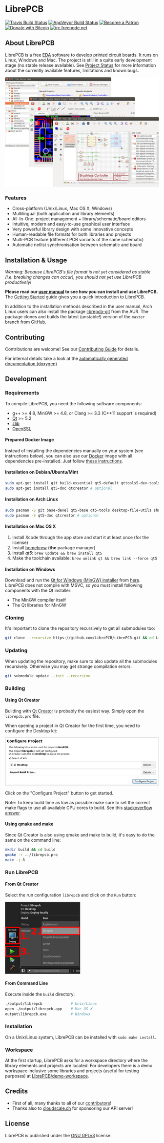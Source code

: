# LibrePCB

[![Travis Build Status](https://travis-ci.org/LibrePCB/LibrePCB.svg?branch=master)](https://travis-ci.org/LibrePCB/LibrePCB)
[![AppVeyor Build Status](https://ci.appveyor.com/api/projects/status/jq41j14jlgs6rxsn/branch/master?svg=true)](https://ci.appveyor.com/project/librepcb/librepcb/branch/master)
[![Become a Patron](https://img.shields.io/badge/patreon-donate-orange.svg)](https://www.patreon.com/librepcb)
[![Donate with Bitcoin](https://img.shields.io/badge/bitcoin-donate-yellow.svg)](https://blockchain.info/address/1FiXZxoXe3px1nNuNygRb1NwcYr6U8AvG8)
[![irc.freenode.net](https://img.shields.io/badge/IRC-%23librepcb-blue.svg)](https://webchat.freenode.net/?channels=#librepcb)


## About LibrePCB

LibrePCB is a free [EDA](https://en.wikipedia.org/wiki/Electronic_design_automation)
software to develop printed circuit boards. It runs on Linux, Windows and Mac.
The project is still in a quite early development stage (no stable release available).
See [Project Status](https://docs.librepcb.org/#projectstatus) for more information
about the currently available features, limitations and known bugs.

![Screenshot](doc/screenshot.png)

### Features

- Cross-platform (Unix/Linux, Mac OS X, Windows)
- Multilingual (both application and library elements)
- All-In-One: project management + library/schematic/board editors
- Intuitive, modern and easy-to-use graphical user interface
- Very powerful library design with some innovative concepts
- Human-readable file formats for both libraries and projects
- Multi-PCB feature (different PCB variants of the same schematic)
- Automatic netlist synchronisation between schematic and board


## Installation & Usage

*Warning: Because LibrePCB's file format is not yet considered as stable (i.e.
breaking changes can occur), you should not yet use LibrePCB productively!*

**Please read our [user manual](https://docs.librepcb.org/) to see how you can
install and use LibrePCB.**
The [Getting Started](https://docs.librepcb.org/#gettingstarted) guide
gives you a quick introduction to LibrePCB.

In addition to the installation methods described in the user manual, Arch
Linux users can also install the package
[librepcb-git](https://aur.archlinux.org/packages/librepcb-git/) from the AUR.
The package clones and builds the latest (unstable!) version of the `master`
branch from GitHub.


## Contributing

Contributions are welcome! See our [Contributing Guide](CONTRIBUTING.md) for
details.

For internal details take a look at the
[automatically generated documentation (doxygen)](https://doxygen.librepcb.org/)

## Development

### Requirements

To compile LibrePCB, you need the following software components:

- g++ >= 4.8, MinGW >= 4.8, or Clang >= 3.3 (C++11 support is required)
- [Qt](http://www.qt.io/download-open-source/) >= 5.2
- [zlib](http://www.zlib.net/)
- [OpenSSL](https://www.openssl.org/)

#### Prepared Docker Image

Instead of installing the dependencies manually on your system (see instructions
below), you can also use our [Docker](https://www.docker.com/) image with all
dependencies pre-installed. Just follow
[these instructions](https://github.com/LibrePCB/LibrePCB/tree/master/dev/docker).

#### Installation on Debian/Ubuntu/Mint

```bash
sudo apt-get install git build-essential qt5-default qttools5-dev-tools libglu1-mesa-dev openssl zlib1g zlib1g-dev libqt5opengl5-dev
sudo apt-get install qt5-doc qtcreator # optional
```

#### Installation on Arch Linux

```bash
sudo pacman -S git base-devel qt5-base qt5-tools desktop-file-utils shared-mime-info openssl zlib
sudo pacman -S qt5-doc qtcreator # optional
```

#### Installation on Mac OS X

1. Install Xcode through the app store and start it at least once (for the license)
2. Install [homebrew](https://github.com/Homebrew/brew) (**the** package manager)
3. Install *qt5*: `brew update && brew install qt5`
4. Make the toolchain available: `brew unlink qt && brew link --force qt5`

#### Installation on Windows

Download and run the
[Qt for Windows (MinGW) installer](http://download.qt.io/official_releases/qt/5.8/5.8.0/qt-opensource-windows-x86-mingw530-5.8.0.exe)
from [here](https://www.qt.io/download-open-source/). LibrePCB does not compile
with MSVC, so you must install following components with the Qt installer:

- The MinGW compiler itself
- The Qt libraries for MinGW

### Cloning

It's important to clone the repository recursively to get all submodules too:

```bash
git clone --recursive https://github.com/LibrePCB/LibrePCB.git && cd LibrePCB
```

### Updating

When updating the repository, make sure to also update all the submodules
recursively. Otherwise you may get strange compilation errors:

```bash
git submodule update --init --recursive
```

### Building

#### Using Qt Creator

Building with [Qt Creator](http://doc.qt.io/qtcreator/) is probably the easiest
way. Simply open the `librepcb.pro` file.

When opening a project in Qt Creator for the first time, you need to configure
the Desktop kit:

![qtcreator_run](doc/qtcreator_desktopkit.png)

Click on the "Configure Project" button to get started.

Note: To keep build time as low as possible make sure to set the correct make
flags to use all available CPU cores to build. See this [stackoverflow
answer](https://stackoverflow.com/questions/8860712/setting-default-make-options-for-qt-creator).

#### Using qmake and make

Since Qt Creator is also using qmake and make to build, it's easy to do the same
on the command line:

```bash
mkdir build && cd build
qmake -r ../librepcb.pro
make -j 8
```

### Run LibrePCB

#### From Qt Creator

Select the run configuration `librepcb` and click on the `Run` button:

![qtcreator_run](doc/qtcreator_run.png)

#### From Command Line

Execute inside the `build` directory:

```bash
./output/librepcb             # Unix/Linux
open ./output/librepcb.app    # Mac OS X
output\librepcb.exe           # Windows
```

### Installation

On a Unix/Linux system, LibrePCB can be installed with `sudo make install`.

### Workspace

At the first startup, LibrePCB asks for a workspace directory where the library
elements and projects are located. For developers there is a demo workspace
inclusive some libraries and projects (useful for testing purposes) at
[LibrePCB/demo-workspace](https://github.com/LibrePCB/demo-workspace).


## Credits

- First of all, many thanks to all of our [contributors](AUTHORS.md)!
- Thanks also to [cloudscale.ch](https://www.cloudscale.ch/) for sponsoring our
  API server!


## License

LibrePCB is published under the [GNU GPLv3](http://www.gnu.org/licenses/gpl-3.0.html) license.
